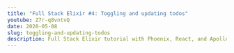 ```yaml
---
title: "Full Stack Elixir #4: Toggling and updating todos"
youtube: Z7r-q8vntvQ
date: 2020-05-08
slug: toggling-and-updating-todos
description: Full Stack Elixir tutorial with Phoenix, React, and Apollo Client. This video covers mutations in Apollo.
---
```

